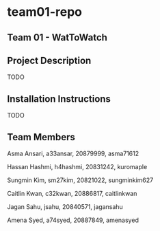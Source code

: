 # team01-repo

## Team 01 - WatToWatch

## Project Description
TODO

## Installation Instructions
TODO

## Team Members

Asma Ansari, a33ansar, 20879999, asma71612

Hassan Hashmi, h4hashmi, 20831242, kuromaple

Sungmin Kim, sm27kim, 20821022, sungminkim627

Caitlin Kwan, c32kwan, 20886817, caitlinkwan

Jagan Sahu, jsahu, 20840571, jagansahu

Amena Syed, a74syed, 20887849, amenasyed
